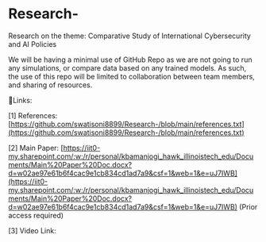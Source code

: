 # Research-
Research on the theme: Comparative Study of International Cybersecurity and AI Policies

We will be having a minimal use of GitHub Repo as we are not going to run any simulations, or compare data based on any trained models. As such, the use of this repo will be limited to collaboration between team members, and sharing of resources. 

🔗Links:

[1] References: [https://github.com/swatisoni8899/Research-/blob/main/references.txt](https://github.com/swatisoni8899/Research-/blob/main/references.txt) 

[2] Main Paper: [https://iit0-my.sharepoint.com/:w:/r/personal/kbamanjogi_hawk_illinoistech_edu/Documents/Main%20Paper%20Doc.docx?d=w02ae97e61b6f4cac9e1cb834cd1ad7a9&csf=1&web=1&e=uJ7IWB](https://iit0-my.sharepoint.com/:w:/r/personal/kbamanjogi_hawk_illinoistech_edu/Documents/Main%20Paper%20Doc.docx?d=w02ae97e61b6f4cac9e1cb834cd1ad7a9&csf=1&web=1&e=uJ7IWB) (Prior access required)

[3] Video Link: 
